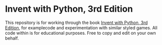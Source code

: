 # Invent with Python, 3rd Edition
   This repository is for working through the book [Invent with Python, 3rd Edition](http://inventwithpython.com), for examplecode and experimentation with similar styled games. All code within is for educational purposes. Free to copy and edit on your own behalf.
